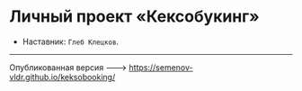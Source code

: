 # Личный проект «Кексобукинг»

* Наставник: `Глеб Клецков`.

---

Опубликованная версия ---> https://semenov-vldr.github.io/keksobooking/

